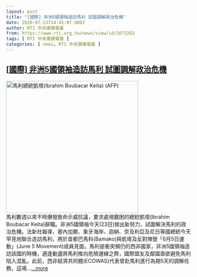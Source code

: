 ```yaml
---
layout: post
title: "[國際] 非洲5國領袖造訪馬利 試圖調解政治危機"
date: 2020-07-23T14:45:07.000Z
author: RTI 中央廣播電臺
from: https://www.rti.org.tw/news/view/id/2073282
tags: [ RTI 中央廣播電臺 ]
categories: [ news, RTI 中央廣播電臺 ]
---
```

<!--1595515507000-->
[[國際] 非洲5國領袖造訪馬利 試圖調解政治危機](https://www.rti.org.tw/news/view/id/2073282)
------

<div>
<img src="https://static.rti.org.tw/assets/thumbnails/2018/05/29/152755343495504.jpg" width="360" alt="馬利總統凱塔(Ibrahim Boubacar Keita) (AFP)" title="馬利總統凱塔(Ibrahim Boubacar Keita) (AFP)"><br>馬利數週以來不時爆發致命示威抗議，要求處境艱困的總統凱塔(Ibrahim Boubacar Keita)辭職。非洲5國領袖今天(23日)做出新努力，試圖解決馬利的政治危機。法新社報導，塞內加爾、象牙海岸、迦納、奈及利亞及尼日等國總統今天罕見地聯合造訪馬利，將於首都巴馬科(Bamako)與凱塔及反對陣營「6月5日運動」(June 5 Movement)成員見面。馬利是衝突頻仍的西非國家，非洲5國領袖造訪該國的時機，適逢動盪將馬利推向危險邊緣之際，國際盟友及鄰國亟欲避免馬利陷入混亂。此前，西非經濟共同體(ECOWAS)代表曾赴馬利進行為期5天的調解任務，這場...<a target="_blank" href="https://www.rti.org.tw/news/view/id/2073282">...more</a>
</div>
